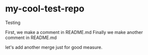 # my-cool-test-repo
Testing

First, we make a comment in README.md
Finally we make another comment in README.md

let's add another merge just for good measure. 